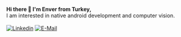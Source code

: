 
          
<b>Hi there 👋  I'm Enver from Turkey,</b><br> I am interested in native android development and computer vision.<br><br>
[![Linkedin](https://img.shields.io/badge/linked-in-369?style=flat-square&logo=linkedin&logoColor=white&color=blue)](https://www.linkedin.com/in/enver-%C3%A7elik-0607711b7/)
[![E-Mail](https://img.shields.io/badge/email-reveal-2a8?style=flat-square&logo=gmail&logoColor=white)](https://mailto:celiqenver@gmail.com)
<!--[![Visits](https://komarev.com/ghpvc/?username=envercelik&logo=GitHub&label=github%20visits&color=336699&logoColor=white&style=flat-square)](https://github.com/envercelik)-->
          

  
  

